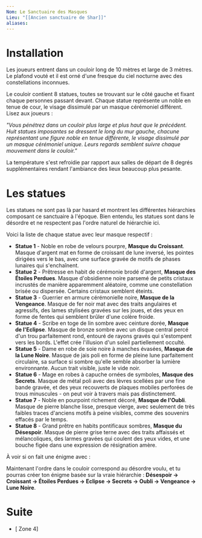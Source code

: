 ```yaml
---
Nom: Le Sanctuaire des Masques
Lieu: "[[Ancien sanctuaire de Shar]]"
aliases:
---
```

# Installation

Les joueurs entrent dans un couloir long de 10 mètres et large de 3 mètres. Le plafond vouté et il est orné d'une fresque du ciel nocturne avec des constellations inconnues.

Le couloir contient 8 statues, toutes se trouvant sur le côté gauche et fixant chaque personnes passant devant. Chaque statue représente un noble en tenue de cour, le visage dissimulé par un masque cérémoniel différent. Lisez aux joueurs : 

*"Vous pénétrez dans un couloir plus large et plus haut que le précédent. Huit statues imposantes se dressent le long du mur gauche, chacune représentant une figure noble en tenue différente, le visage dissimulé par un masque cérémoniel unique. Leurs regards semblent suivre chaque mouvement dans le couloir."*

La température s'est refroidie par rapport aux salles de départ de 8 degrés supplémentaires rendant l'ambiance des lieux beaucoup plus pesante. 

# Les statues

Les statues ne sont pas là par hasard et montrent les différentes hiérarchies composant ce sanctuaire à l'époque. Bien entendu, les statues sont dans le désordre et ne respectent pas l'ordre naturel de hiérarchie ici.

Voici la liste de chaque statue avec leur masque respectif :

- **Statue 1** - Noble en robe de velours pourpre, **Masque du Croissant**. Masque d'argent mat en forme de croissant de lune inversé, les pointes dirigées vers le bas, avec une surface gravée de motifs de phases lunaires qui s'enchaînent.
- **Statue 2** - Prêtresse en habit de cérémonie brodé d'argent, **Masque des Étoiles Perdues**. Masque d'obsidienne noire parsemé de petits cristaux incrustés de manière apparemment aléatoire, comme une constellation brisée ou dispersée. Certains cristaux semblent éteints.
- **Statue 3** - Guerrier en armure cérémonielle noire, **Masque de la Vengeance**. Masque de fer noir mat avec des traits angulaires et agressifs, des lames stylisées gravées sur les joues, et des yeux en forme de fentes qui semblent brûler d'une colère froide.
- **Statue 4** - Scribe en toge de lin sombre avec ceinture dorée, **Masque de l'Eclipse**. Masque de bronze sombre avec un disque central percé d'un trou parfaitement rond, entouré de rayons gravés qui s'estompent vers les bords. L'effet crée l'illusion d'un soleil partiellement occulté.
- **Statue 5** - Dame en robe de soie noire à manches évasées, **Masque de la Lune Noire**. Masque de jais poli en forme de pleine lune parfaitement circulaire, sa surface si sombre qu'elle semble absorber la lumière environnante. Aucun trait visible, juste le vide noir.
- **Statue 6** - Mage en robes à capuche ornées de symboles, **Masque des Secrets**. Masque de métal poli avec des lèvres scellées par une fine bande gravée, et des yeux recouverts de plaques mobiles perforées de trous minuscules - on peut voir à travers mais pas distinctement.
- **Statue 7** - Noble en pourpoint richement décoré, **Masque de l'Oubli**. Masque de pierre blanche lisse, presque vierge, avec seulement de très faibles traces d'anciens motifs à peine visibles, comme des souvenirs effacés par le temps.
- **Statue 8** - Grand prêtre en habits pontificaux sombres, **Masque du Désespoir**. Masque de pierre grise terne avec des traits affaissés et mélancoliques, des larmes gravées qui coulent des yeux vides, et une bouche figée dans une expression de résignation amère.


À voir si on fait une énigme avec : 

Maintenant l'ordre dans le couloir correspond au désordre voulu, et tu pourras créer ton énigme basée sur la vraie hiérarchie : **Désespoir → Croissant → Étoiles Perdues → Eclipse → Secrets → Oubli → Vengeance → Lune Noire**.
# Suite

- [ Zone 4]